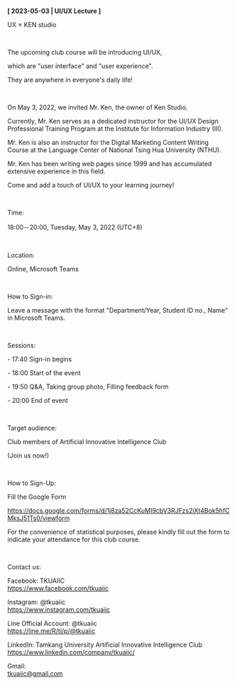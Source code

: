 **[ 2023-05-03 | UI/UX Lecture ]**

UX × KEN studio

&nbsp;

The upcoming club course will be introducing UI/UX,

which are "user interface" and "user experience".

They are anywhere in everyone's daily life!

&nbsp;

On May 3, 2022, we invited Mr. Ken, the owner of Ken Studio.

Currently, Mr. Ken serves as a dedicated instructor for the UI/UX Design Professional Training Program at the Institute for Information Industry (III).

Mr. Ken is also an instructor for the Digital Marketing Content Writing Course at the Language Center of National Tsing Hua University (NTHU).

Mr. Ken has been writing web pages since 1999 and has accumulated extensive experience in this field.

Come and add a touch of UI/UX to your learning journey!

&nbsp;

Time:

18:00－20:00, Tuesday, May 3, 2022 (UTC+8)

&nbsp;

Location:

Online, Microsoft Teams

&nbsp;

How to Sign-in:

Leave a message with the format "Department/Year, Student ID no., Name" in Microsoft Teams.

&nbsp;

Sessions:

\- 17:40 Sign-in begins

\- 18:00 Start of the event

\- 19:50 Q&A, Taking group photo, Filling feedback form

\- 20:00 End of event

&nbsp;

Target audience:

Club members of Artificial Innovative Intelligence Club

(Join us now!)

&nbsp;

How to Sign-Up:

Fill the Google Form

https://docs.google.com/forms/d/1j8za52CcKuMI9cbV3RJFzs2iXt4Bok5hfCMksJ51Ts0/viewform

For the convenience of statistical purposes, please kindly fill out the form to indicate your attendance for this club course.

&nbsp;

Contact us:

Facebook: TKUAIIC <br />https://www.facebook.com/tkuaiic

Instagram: @tkuaiic <br />https://www.instagram.com/tkuaiic

Line Official Account: @tkuaiic <br />https://line.me/R/ti/p/@tkuaiic

LinkedIn: Tamkang University Artificial Innovative Intelligence Club <br />https://www.linkedin.com/company/tkuaiic/

Gmail: <br />tkuaiic@gmail.com
